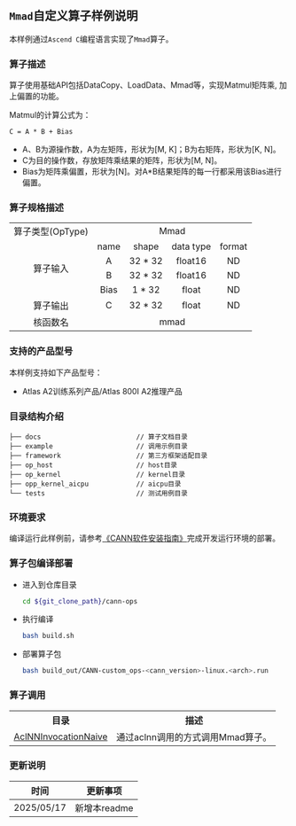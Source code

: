 ## `Mmad`自定义算子样例说明 
本样例通过`Ascend C`编程语言实现了`Mmad`算子。

### 算子描述
算子使用基础API包括DataCopy、LoadData、Mmad等，实现Matmul矩阵乘, 加上偏置的功能。

Matmul的计算公式为：

```
C = A * B + Bias
```

- A、B为源操作数，A为左矩阵，形状为\[M, K]；B为右矩阵，形状为\[K, N]。
- C为目的操作数，存放矩阵乘结果的矩阵，形状为\[M, N]。
- Bias为矩阵乘偏置，形状为\[N]。对A*B结果矩阵的每一行都采用该Bias进行偏置。

### 算子规格描述

<table>
<tr><td rowspan="1" align="center">算子类型(OpType)</td><td colspan="4" align="center">Mmad</td></tr>
</tr>
<tr><td rowspan="4" align="center">算子输入</td><td align="center">name</td><td align="center">shape</td><td align="center">data type</td><td align="center">format</td></tr>
<tr><td align="center">A</td><td align="center">32 * 32</td><td align="center">float16</td><td align="center">ND</td></tr>
<tr><td align="center">B</td><td align="center">32 * 32</td><td align="center">float16</td><td align="center">ND</td></tr>
<tr><td align="center">Bias</td><td align="center">1 * 32</td><td align="center">float</td><td align="center">ND</td></tr>
</tr>
</tr>
<tr><td rowspan="1" align="center">算子输出</td><td align="center">C</td><td align="center">32 * 32</td><td align="center">float</td><td align="center">ND</td></tr>
</tr>
<tr><td rowspan="1" align="center">核函数名</td><td colspan="4" align="center">mmad</td></tr>
</table>

### 支持的产品型号
本样例支持如下产品型号：
- Atlas A2训练系列产品/Atlas 800I A2推理产品

### 目录结构介绍
```
├── docs                        // 算子文档目录
├── example                     // 调用示例目录
├── framework                   // 第三方框架适配目录
├── op_host                     // host目录
├── op_kernel                   // kernel目录
├── opp_kernel_aicpu            // aicpu目录
└── tests                       // 测试用例目录
```

### 环境要求
编译运行此样例前，请参考[《CANN软件安装指南》](https://hiascend.com/document/redirect/CannCommunityInstSoftware)完成开发运行环境的部署。

### 算子包编译部署
  - 进入到仓库目录

    ```bash
    cd ${git_clone_path}/cann-ops
    ```

  - 执行编译

    ```bash
    bash build.sh
    ```

  - 部署算子包

    ```bash
    bash build_out/CANN-custom_ops-<cann_version>-linux.<arch>.run
    ```
### 算子调用
<table>
    <th>目录</th><th>描述</th>
    <tr>
        <td><a href="./examples/AclNNInvocationNaive"> AclNNInvocationNaive</td><td>通过aclnn调用的方式调用Mmad算子。</td>
    </tr>
</table>

### 更新说明
| 时间 | 更新事项 |
|----|------|
| 2025/05/17 | 新增本readme |
